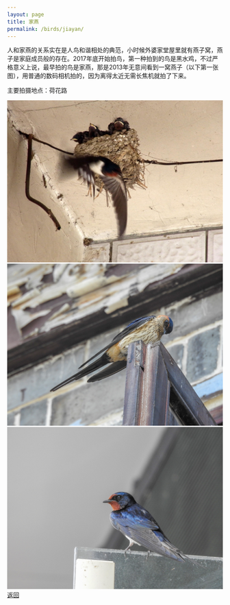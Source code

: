 ```yaml
---
layout: page
title: 家燕
permalink: /birds/jiayan/
---
```

人和家燕的关系实在是人鸟和谐相处的典范，小时候外婆家堂屋里就有燕子窝，燕子是家庭成员般的存在。2017年底开始拍鸟，第一种拍到的鸟是黑水鸡，不过严格意义上说，最早拍的鸟是家燕，那是2013年无意间看到一窝燕子（以下第一张图），用普通的数码相机拍的，因为离得太近无需长焦机就拍了下来。

主要拍摄地点：荷花路

![](../picture/家燕/CX6.jpg)
![](../picture/家燕/DSCN6995.jpg)
![](../picture/家燕/DSCN7694.jpg)
[返回](../../)
